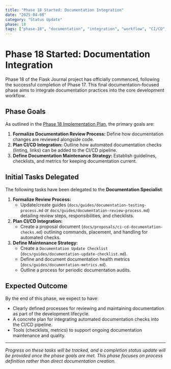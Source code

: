 ```yaml
---
title: "Phase 18 Started: Documentation Integration"
date: "2025-04-08"
category: "Status Update"
phase: 18
tags: ["phase-18", "documentation", "integration", "workflow", "CI/CD", "review", "metrics", "start"]
---
```


# Phase 18 Started: Documentation Integration

Phase 18 of the Flask Journal project has officially commenced, following the successful completion of Phase 17. This final documentation-focused phase aims to integrate documentation practices into the core development workflow.

## Phase Goals

As outlined in the [Phase 18 Implementation Plan](@docs/implementation/18-phase-eighteen-documentation-integration.md), the primary goals are:

1.  **Formalize Documentation Review Process:** Define how documentation changes are reviewed alongside code.
2.  **Plan CI/CD Integration:** Outline how automated documentation checks (linting, links) can be added to the CI/CD pipeline.
3.  **Define Documentation Maintenance Strategy:** Establish guidelines, checklists, and metrics for keeping documentation current.

## Initial Tasks Delegated

The following tasks have been delegated to the **Documentation Specialist**:

1.  **Formalize Review Process:**
    *   Update/create guides (`docs/guides/documentation-testing-process.md` or `docs/guides/documentation-review-process.md`) detailing review steps, responsibilities, and checklists.
2.  **Plan CI/CD Integration:**
    *   Create a proposal document (`docs/proposals/ci-cd-documentation-checks.md`) outlining commands, placement, and handling for automated checks.
3.  **Define Maintenance Strategy:**
    *   Create a `Documentation Update Checklist` (`docs/guides/documentation-update-checklist.md`).
    *   Define and document documentation health metrics (`docs/guides/documentation-metrics.md`).
    *   Outline a process for periodic documentation audits.

## Expected Outcome

By the end of this phase, we expect to have:

*   Clearly defined processes for reviewing and maintaining documentation as part of the development lifecycle.
*   A concrete plan for integrating automated documentation checks into the CI/CD pipeline.
*   Tools (checklists, metrics) to support ongoing documentation maintenance and quality.

---

*Progress on these tasks will be tracked, and a completion status update will be provided once the phase goals are met. This phase focuses on process definition rather than direct documentation creation.*